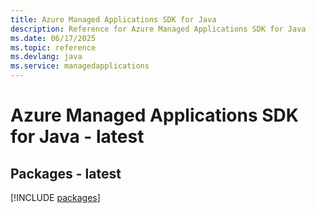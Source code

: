 ```yaml
---
title: Azure Managed Applications SDK for Java
description: Reference for Azure Managed Applications SDK for Java
ms.date: 06/17/2025
ms.topic: reference
ms.devlang: java
ms.service: managedapplications
---
```

# Azure Managed Applications SDK for Java - latest
## Packages - latest
[!INCLUDE [packages](managed-applications-index.md)]